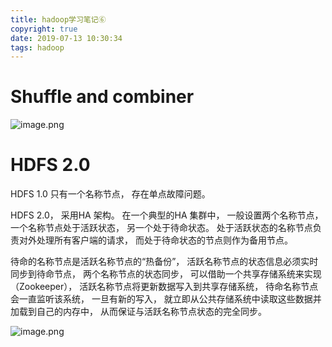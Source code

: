 ```yaml
---
title: hadoop学习笔记⑥
copyright: true
date: 2019-07-13 10:30:34
tags: hadoop
---
```


# Shuffle and combiner

![image.png](https://upload-images.jianshu.io/upload_images/13918038-fa94a71367b9778c.png?imageMogr2/auto-orient/strip%7CimageView2/2/w/1240)

<!--more-->

# HDFS 2.0

HDFS 1.0 只有一个名称节点， 存在单点故障问题。

HDFS 2.0， 采用HA 架构。 在一个典型的HA 集群中， 一般设置两个名称节点， 一个名称节点处于活跃状态， 另一个处于待命状态。 处于活跃状态的名称节点负责对外处理所有客户端的请求， 而处于待命状态的节点则作为备用节点。

待命的名称节点是活跃名称节点的“热备份”， 活跃名称节点的状态信息必须实时同步到待命节点， 两个名称节点的状态同步， 可以借助一个共享存储系统来实现（Zookeeper）， 活跃名称节点将更新数据写入到共享存储系统， 待命名称节点会一直监听该系统， 一旦有新的写入， 就立即从公共存储系统中读取这些数据并加载到自己的内存中， 从而保证与活跃名称节点状态的完全同步。

![image.png](https://upload-images.jianshu.io/upload_images/13918038-a2871b1dba15078f.png?imageMogr2/auto-orient/strip%7CimageView2/2/w/1240)
